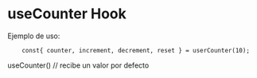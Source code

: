# useCounter Hook

Ejemplo de uso:

```
    const{ counter, increment, decrement, reset } = userCounter(10);
```

useCounter() // recibe un valor por defecto